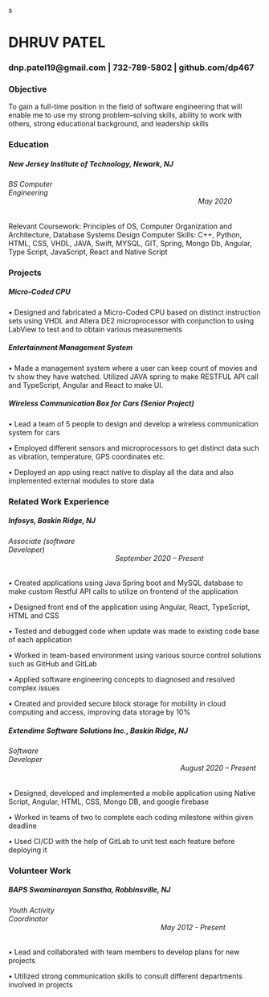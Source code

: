 s


<h1> DHRUV PATEL</h1>
<h3>dnp.patel19@gmail.com | 732-789-5802 | github.com/dp467</h3>

<h3> Objective </h3>

<label>To gain a full-time position in the field of software engineering that will enable me to use my strong problem-solving skills, ability to work with others, strong educational background, and leadership skills</label>

<h3>Education </h3>
<h5>New Jersey Institute of Technology, Newark, NJ</h5>
<h6>BS Computer Engineering&nbsp&nbsp&nbsp&nbsp&nbsp&nbsp&nbsp&nbsp&nbsp&nbsp&nbsp&nbsp&nbsp&nbsp&nbsp&nbsp&nbsp&nbsp&nbsp&nbsp&nbsp&nbsp&nbsp&nbsp&nbsp&nbsp&nbsp&nbsp&nbsp&nbsp&nbsp&nbsp&nbsp&nbsp&nbsp&nbsp&nbsp&nbsp&nbsp&nbsp&nbsp&nbsp&nbsp&nbsp&nbsp&nbsp&nbsp&nbsp&nbsp&nbsp&nbsp&nbsp&nbsp&nbsp&nbsp&nbsp&nbsp&nbsp&nbsp&nbsp&nbsp&nbsp&nbsp&nbsp&nbsp&nbsp&nbsp&nbsp&nbsp&nbsp&nbsp&nbsp&nbsp&nbsp&nbsp&nbsp&nbsp&nbsp&nbsp&nbsp&nbsp&nbsp&nbsp&nbsp&nbsp&nbsp&nbsp&nbsp&nbsp&nbsp&nbsp&nbsp&nbsp&nbsp&nbsp&nbsp&nbsp&nbsp&nbsp&nbsp&nbsp&nbsp&nbsp&nbsp&nbsp&nbsp&nbsp&nbsp&nbsp&nbsp&nbsp&nbsp&nbsp&nbsp&nbsp&nbsp&nbsp&nbsp&nbsp&nbsp&nbsp&nbsp&nbsp&nbsp&nbsp&nbsp&nbsp&nbsp&nbsp&nbsp&nbsp&nbsp&nbsp&nbsp&nbsp&nbsp&nbsp&nbsp&nbsp&nbsp&nbsp&nbsp&nbsp&nbsp&nbsp&nbsp&nbsp&nbsp&nbsp&nbsp&nbsp&nbsp&nbsp&nbsp&nbsp&nbsp&nbsp&nbsp&nbsp&nbsp&nbsp&nbsp&nbsp&nbsp&nbsp&nbsp&nbsp&nbsp&nbsp&nbsp&nbsp&nbsp&nbsp&nbsp&nbsp&nbsp&nbsp&nbsp&nbsp&nbsp&nbsp&nbsp&nbsp&nbsp&nbsp&nbsp&nbsp&nbsp&nbsp&nbsp&nbsp&nbsp&nbsp&nbsp&nbsp&nbsp&nbsp&nbsp	&nbsp&nbsp&nbsp&nbsp	May 2020</h6>
<label>Relevant Coursework:  Principles of OS, Computer Organization and Architecture, Database Systems Design
Computer Skills:  C++, Python, HTML, CSS, VHDL, JAVA, Swift, MYSQL, GIT, Spring, Mongo Db, Angular, Type Script, JavaScript, React and Native Script</label>

<h3>Projects</h3>
<h5 style:font-weight:bold>Micro-Coded CPU </h5>
<p>
•	Designed and fabricated a Micro-Coded CPU based on distinct instruction sets using VHDL and Altera DE2 microprocessor with conjunction to using LabView to test and to obtain various measurements 
  </p>
<h5> Entertainment Management System </h5>
<p>
•	Made a management system where a user can keep count of movies and tv show they have watched. Utilized JAVA spring to make RESTFUL API call and TypeScript, Angular and React to make UI.
  </p>
<h5>Wireless Communication Box for Cars (Senior Project)</h5>
<p>
•	Lead a team of 5 people to design and develop a wireless communication system for cars</p>
<p>
•	Employed different sensors and microprocessors to get distinct data such as vibration, temperature, GPS coordinates etc.</p>
<p>
•	Deployed an app using react native to display all the data and also implemented external modules to store data 
  </p>

<h3>Related Work Experience</h3>
<h5>Infosys, Baskin Ridge, NJ
<h6>Associate (software Developer)&nbsp&nbsp&nbsp&nbsp&nbsp&nbsp&nbsp&nbsp&nbsp&nbsp&nbsp&nbsp&nbsp&nbsp&nbsp&nbsp&nbsp&nbsp&nbsp&nbsp&nbsp&nbsp&nbsp&nbsp&nbsp&nbsp&nbsp&nbsp&nbsp&nbsp&nbsp&nbsp&nbsp&nbsp&nbsp&nbsp&nbsp&nbsp&nbsp&nbsp&nbsp&nbsp&nbsp&nbsp&nbsp&nbsp&nbsp&nbsp&nbsp&nbsp&nbsp&nbsp&nbsp&nbsp&nbsp&nbsp&nbsp&nbsp&nbsp&nbsp&nbsp&nbsp&nbsp&nbsp&nbsp&nbsp&nbsp&nbsp&nbsp&nbsp&nbsp&nbsp&nbsp&nbsp&nbsp&nbsp&nbsp&nbsp&nbsp&nbsp&nbsp&nbsp&nbsp&nbsp&nbsp&nbsp&nbsp&nbsp&nbsp&nbsp&nbsp&nbsp&nbsp&nbsp&nbsp&nbsp&nbsp&nbsp&nbsp&nbsp&nbsp&nbsp&nbsp&nbsp&nbsp&nbsp&nbsp&nbsp&nbsp&nbsp&nbsp&nbsp&nbsp&nbsp&nbsp&nbsp&nbsp&nbsp&nbsp&nbsp&nbsp&nbsp&nbsp&nbsp&nbsp&nbsp&nbsp&nbsp&nbsp&nbsp&nbsp&nbsp&nbsp&nbsp&nbsp&nbsp&nbsp&nbsp&nbsp&nbsp&nbsp&nbsp&nbsp&nbsp&nbsp&nbsp&nbsp&nbsp&nbsp&nbsp&nbsp&nbsp&nbsp&nbsp&nbsp&nbsp&nbsp&nbsp&nbsp&nbsp&nbsp&nbsp				            September 2020 – Present</h6>
<p>
•	Created applications using Java Spring boot and MySQL database to make custom Restful API calls to utilize on frontend of the application</p>
  <p>
•	Designed front end of the application using Angular, React, TypeScript, HTML and CSS
  </p>
  <p>
•	Tested and debugged code when update was made to existing code base of each application
  </p>
  <p>
•	Worked in team-based environment using various source control solutions such as GitHub and GitLab
  </p>
  <p>
•	Applied software engineering concepts to diagnosed and resolved complex issues 
  </p>
  <p>
•	Created and provided secure block storage for mobility in cloud computing and access, improving data storage by 10%
  </p>

<h5>Extendime Software Solutions Inc., Baskin Ridge, NJ</h5>
<h6>Software Developer&nbsp&nbsp&nbsp&nbsp&nbsp&nbsp&nbsp&nbsp&nbsp&nbsp&nbsp&nbsp&nbsp&nbsp&nbsp&nbsp&nbsp&nbsp&nbsp&nbsp&nbsp&nbsp&nbsp&nbsp&nbsp&nbsp&nbsp&nbsp&nbsp&nbsp&nbsp&nbsp&nbsp&nbsp&nbsp&nbsp&nbsp&nbsp&nbsp&nbsp&nbsp&nbsp&nbsp&nbsp&nbsp&nbsp&nbsp&nbsp&nbsp&nbsp&nbsp&nbsp&nbsp&nbsp&nbsp&nbsp&nbsp&nbsp&nbsp&nbsp&nbsp&nbsp&nbsp&nbsp&nbsp&nbsp&nbsp&nbsp&nbsp&nbsp&nbsp&nbsp&nbsp&nbsp&nbsp&nbsp&nbsp&nbsp&nbsp&nbsp&nbsp&nbsp&nbsp&nbsp&nbsp&nbsp&nbsp&nbsp&nbsp&nbsp&nbsp&nbsp&nbsp&nbsp&nbsp&nbsp&nbsp&nbsp&nbsp&nbsp&nbsp&nbsp&nbsp&nbsp&nbsp&nbsp&nbsp&nbsp&nbsp&nbsp&nbsp&nbsp&nbsp&nbsp&nbsp&nbsp&nbsp&nbsp&nbsp&nbsp&nbsp&nbsp&nbsp&nbsp&nbsp&nbsp&nbsp&nbsp&nbsp&nbsp&nbsp&nbsp&nbsp&nbsp&nbsp&nbsp&nbsp&nbsp&nbsp&nbsp&nbsp&nbsp&nbsp&nbsp&nbsp&nbsp&nbsp&nbsp&nbsp&nbsp&nbsp&nbsp&nbsp&nbsp&nbsp&nbsp&nbsp&nbsp&nbsp&nbsp&nbsp&nbsp&nbsp&nbsp&nbsp&nbsp&nbsp&nbsp&nbsp	&nbsp&nbsp&nbsp&nbsp&nbsp&nbsp&nbsp&nbsp&nbsp&nbsp&nbsp  &nbsp&nbsp&nbsp&nbsp&nbsp&nbsp&nbsp&nbsp&nbsp &nbsp&nbsp&nbsp&nbsp            							                                   August 2020 – Present</h6>
<p>
•	Designed, developed and implemented a mobile application using Native Script, Angular, HTML, CSS, Mongo DB, and google firebase
  </p>
  <p>
•	Worked in teams of two to complete each coding milestone within given deadline
  </p>
  <p>
•	Used CI/CD with the help of GitLab to unit test each feature before deploying it 
  </p>

<h3>Volunteer Work</h3>
<h5>BAPS Swaminarayan Sanstha, Robbinsville, NJ</h5>
<h6>Youth Activity Coordinator&nbsp&nbsp&nbsp&nbsp&nbsp&nbsp&nbsp&nbsp&nbsp&nbsp&nbsp&nbsp&nbsp&nbsp&nbsp&nbsp&nbsp&nbsp&nbsp&nbsp&nbsp&nbsp&nbsp&nbsp&nbsp&nbsp&nbsp&nbsp&nbsp&nbsp&nbsp&nbsp&nbsp&nbsp&nbsp&nbsp&nbsp&nbsp&nbsp&nbsp&nbsp&nbsp&nbsp&nbsp&nbsp&nbsp&nbsp&nbsp&nbsp&nbsp&nbsp&nbsp&nbsp&nbsp&nbsp&nbsp&nbsp&nbsp&nbsp&nbsp&nbsp&nbsp&nbsp&nbsp&nbsp&nbsp&nbsp&nbsp&nbsp&nbsp&nbsp&nbsp&nbsp&nbsp&nbsp&nbsp&nbsp&nbsp&nbsp&nbsp&nbsp&nbsp&nbsp&nbsp&nbsp&nbsp&nbsp&nbsp&nbsp&nbsp&nbsp&nbsp&nbsp&nbsp&nbsp&nbsp&nbsp&nbsp&nbsp&nbsp&nbsp&nbsp&nbsp&nbsp&nbsp&nbsp&nbsp&nbsp&nbsp&nbsp&nbsp&nbsp&nbsp&nbsp&nbsp&nbsp&nbsp&nbsp&nbsp&nbsp&nbsp&nbsp&nbsp&nbsp&nbsp&nbsp&nbsp&nbsp&nbsp&nbsp&nbsp		&nbsp&nbsp&nbsp&nbsp&nbsp&nbsp&nbsp&nbsp&nbsp&nbsp&nbsp&nbsp&nbsp&nbsp&nbsp&nbsp&nbsp&nbsp&nbsp&nbsp&nbsp&nbsp&nbsp&nbsp&nbsp&nbsp&nbsp&nbsp&nbsp&nbsp&nbsp&nbsp&nbsp&nbsp&nbsp&nbsp&nbsp&nbsp	&nbsp&nbsp&nbsp&nbsp&nbsp&nbsp&nbsp&nbsp&nbsp&nbsp&nbsp&nbsp		                                      May 2012 - Present</h6>
<p>
•	Lead and collaborated with team members to develop plans for new projects
  </p>
  <p>
•	Utilized strong communication skills to consult different departments involved in projects
  </p>







